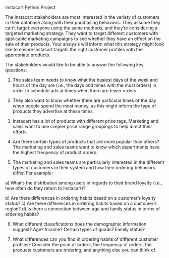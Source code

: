 
Instacart Python Project

The Instacart stakeholders are most interested in the variety of customers in their database
along with their purchasing behaviors. They assume they can't target everyone using the same
methods, and they’re considering a targeted marketing strategy. They want to target different
customers with applicable marketing campaigns to see whether they have an effect on the sale
of their products. Your analysis will inform what this strategy might look like to ensure Instacart
targets the right customer profiles with the appropriate products. 

The stakeholders would like to be able to answer the following key questions:

1) The sales team needs to know what the busiest days of the week and hours of the day
are (i.e., the days and times with the most orders) in order to schedule ads at times
when there are fewer orders.

2) They also want to know whether there are particular times of the day when people spend
the most money, as this might inform the type of products they advertise at these times.

3) Instacart has a lot of products with different price tags. Marketing and sales want to use
simpler price range groupings to help direct their efforts.

4) Are there certain types of products that are more popular than others? The marketing
and sales teams want to know which departments have the highest frequency of product
orders.

5) The marketing and sales teams are particularly interested in the different types of
customers in their system and how their ordering behaviors differ. For example:

a) What’s the distribution among users in regards to their brand loyalty (i.e., how
often do they return to Instacart)?

b) Are there differences in ordering habits based on a customer’s loyalty status?
c) Are there differences in ordering habits based on a customer’s region?
d) Is there a connection between age and family status in terms of ordering habits?

6) What different classifications does the demographic information suggest? Age?
Income? Certain types of goods? Family status?

7) What differences can you find in ordering habits of different customer profiles?
Consider the price of orders, the frequency of orders, the products customers are
ordering, and anything else you can think of.
